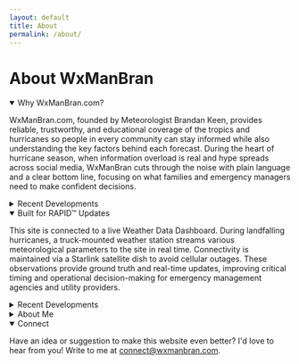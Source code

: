 ```yaml
---
layout: default
title: About
permalink: /about/
---
```


<div class="section-intro">
  <h1>About WxManBran</h1>
  <p></p>
</div>

<details class="about-section" open>
  <summary class="toggle-summary">Why WxManBran.com?</summary>
  <div class="about-section__content">
    <p>WxManBran.com, founded by Meteorologist Brandan Keen, provides reliable, trustworthy, and educational coverage of the tropics and hurricanes so people in every community can stay informed while also understanding the key factors behind each forecast. During the heart of hurricane season, when information overload is real and hype spreads across social media, WxManBran cuts through the noise with plain language and a clear bottom line, focusing on what families and emergency managers need to make confident decisions.</p>
  </div>
</details>

<details class="about-section">
  <summary class="toggle-summary">Recent Developments</summary>
  <div class="about-section__content">
    <p>Keep an eye on this space for the newest features, field projects, and technology upgrades rolling out across WxManBran.</p>
  </div>
</details>

<details class="about-section" open>
  <summary class="toggle-summary">Built for RAPID™ Updates</summary>
  <div class="about-section__content">
    <p><p>
    This site is connected to a live Weather Data Dashboard. During landfalling hurricanes,
    a truck-mounted weather station streams various meteorological parameters to the site in real time.
    Connectivity is maintained via a Starlink satellite dish to avoid cellular outages.
    These observations provide ground truth and real-time updates, improving critical timing and
    operational decision-making for emergency management agencies and utility providers.
  </p>
  </p>
  </div>
</details>

<details class="about-section">
  <summary class="toggle-summary">Recent Developments</summary>
  <div class="about-section__content">
    <p>Keep an eye on this space for the newest features, field projects, and technology upgrades rolling out across WxManBran.</p>
  </div>
</details>

<details class="about-section">
  <summary class="toggle-summary">About Me</summary>
  <div class="about-section__content">
    <p>Hi, my name is Brandan Keen, and welcome to WxManBran.com. I built this site to be easy to navigate, informative, educational, and genuinely useful. It started in May 2025 as a bare GitHub repository to show prospective employers my Python work and data visualizations (you can still see that here: <a href="https://github.com/BrandanKeen/hurricane-field-analysis" target="_blank" rel="noopener">here</a>). Since then, it has grown into the beginnings of something I believe only God could have inspired me to start.</p>
    <p>My passion for weather began when I was five. From the back of my parents’ minivan, I saw tornado damage from the 1998 Central Florida Tornado Outbreak in Winter Garden, Florida. Those scenes stuck with me, and whenever a thunderstorm built near my elementary school, I would panic and cry, sometimes asking the office to call my mom so I knew she was okay.</p>
    <p>In 2004, everything changed. Hurricane Charley roared through Punta Gorda as a strong Category 4, with wind gusts of 105 mph recorded at Orlando International Airport. My house, just northwest of the airport, took intense impacts, and I missed three weeks of school because of power and grid outages. This experience sparked a deep fascination with tracking hurricanes, which grew even more when Hurricanes Frances and Jeanne hit Florida about three and six weeks later, respectively. I grabbed my parents’ old JVC camcorder (not waterproof), covered it with a hand towel, and “reported” outside in rain and winds that were maybe 30 mph at most.</p>
    <p>The next year, 2005, I printed plotting sheets from the National Hurricane Center every morning, marked each storm’s latitude and longitude, shaded watches and warnings with colored pencils, and kept a log of every advisory number, wind, pressure, and movement. I didn’t realize the season would become record-breaking at the time, but by the end I was worn out from tracking so many storms.</p>
    <p>In 2010, I attended the University of North Florida on a baseball scholarship and, after a few transfers, graduated from Flagler College with a B.A. in Business Administration in 2015. In 2016, while still chasing a professional baseball career back home, I felt pulled to intercept Hurricane Hermine, the first U.S. landfalling hurricane since Wilma in 2005. Hermine was a Category 1 with 85 mph winds, but it was my first real taste of field work and it planted the seed that if I wanted to do this safely and successfully, I needed a meteorology degree.</p>
    <p>In 2020, after hanging up my cleats, I went back to school. I took online community college classes in 2021, then enrolled at Florida Institute of Technology in 2022, completing my B.S. in Meteorology in May 2025. While studying, I balanced classes with intercepts of Hurricanes Debby, Helene, and Milton during the 2024 season, this time with a weather station mounted on my truck to capture real data inside the storm.</p>
    <p>Looking ahead, my goal is to intercept and gather data from as many landfalling hurricanes as I can, keep improving this site, and share updates on the tropics that can help ease anxiety while providing clarity and truth. I feel incredibly blessed to pursue what I love, and I hope something here encourages you, teaches you, or simply connects us through a shared respect for weather.</p>
    <p>— Brandan Keen (WxManBran)</p>
  </div>
</details>

<details class="about-section" open>
  <summary class="toggle-summary">Connect</summary>
  <div class="about-section__content">
    <p>Have an idea or suggestion to make this website even better? I'd love to hear from you! Write to me at <a href="mailto:connect@wxmanbran.com">connect@wxmanbran.com</a>.</p>
  </div>
</details>

